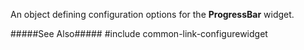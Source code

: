 
<!--shortDescription-->
An object defining configuration options for the **ProgressBar** widget.
<!--/shortDescription-->

<!--fullDescription-->
#####See Also#####
#include common-link-configurewidget
<!--/fullDescription-->
